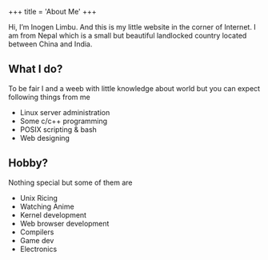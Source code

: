 +++
title = 'About Me'
+++

Hi, I’m Inogen Limbu. And this is my little website in the corner of Internet. I am from Nepal which is a small but beautiful landlocked country located between China and India.

## What I do?
To be fair I and a weeb with little knowledge about world but you can expect following things from me
- Linux server administration
- Some c/c++ programming
- POSIX scripting & bash
- Web designing

## Hobby?
Nothing special but some of them are
- Unix Ricing
- Watching Anime
- Kernel development
- Web browser development
- Compilers
- Game dev
- Electronics
